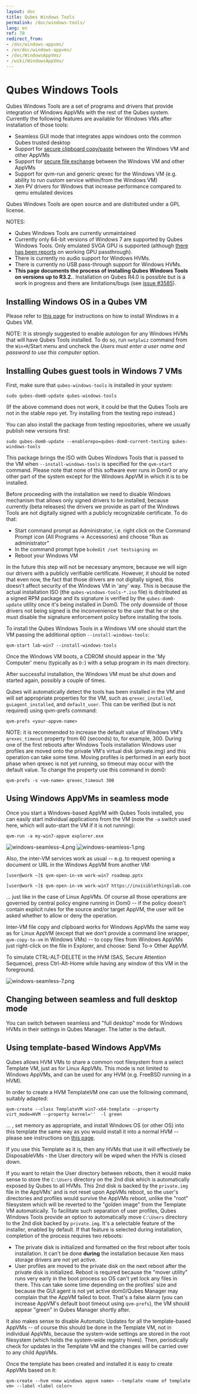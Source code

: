 ```yaml
---
layout: doc
title: Qubes Windows Tools
permalink: /doc/windows-tools/
lang: en
ref: 70
redirect_from:
- /doc/windows-appvms/
- /en/doc/windows-appvms/
- /doc/WindowsAppVms/
- /wiki/WindowsAppVms/
---
```


Qubes Windows Tools
===================

Qubes Windows Tools are a set of programs and drivers that provide integration of Windows AppVMs with the rest of the Qubes system. Currently the following features are available for Windows VMs after installation of those tools:

-   Seamless GUI mode that integrates apps windows onto the common Qubes trusted desktop
-   Support for [secure clipboard copy/paste](/doc/copy-paste/) between the Windows VM and other AppVMs
-   Support for [secure file exchange](/doc/copying-files/) between the Windows VM and other AppVMs
-   Support for qvm-run and generic qrexec for the Windows VM (e.g. ability to run custom service within/from the Windows VM)
-   Xen PV drivers for Windows that increase performance compared to qemu emulated devices

Qubes Windows Tools are open source and are distributed under a GPL license.

NOTES:
- Qubes Windows Tools are currently unmaintained
- Currently only 64-bit versions of Windows 7 are supported by Qubes Windows Tools. Only emulated SVGA GPU is supported (although [there has been reports](https://groups.google.com/forum/#!topic/qubes-users/cmPRMOkxkdA) on working GPU passthrough).
- There is currently no audio support for Windows HVMs.
- There is currently no USB pass-through support for Windows HVMs.
- __This page documents the process of installing Qubes Windows Tools on versions up to R3.2.__. Installation on Qubes R4.0 is possible but is a work in progress and there are limitations/bugs (see [issue #3585](https://github.com/QubesOS/qubes-issues/issues/3585)).


Installing Windows OS in a Qubes VM
-----------------------------------

Please refer to [this page](/doc/windows-vm/) for instructions on how to install Windows in a Qubes VM.

NOTE: It is strongly suggested to enable autologon for any Windows HVMs that will have Qubes Tools installed. To do so, run `netplwiz` command from the `Win+R`/Start menu and uncheck the *Users must enter a user name and password to use this computer* option.

Installing Qubes guest tools in Windows 7 VMs
---------------------------------------------

First, make sure that `qubes-windows-tools` is installed in your system:

~~~
sudo qubes-dom0-update qubes-windows-tools
~~~

(If the above command does not work, it could be that the Qubes Tools are not in the stable repo yet. Try installing from the testing repo instead.)

You can also install the package from testing repositories, where we usually publish new versions first:

~~~
sudo qubes-dom0-update --enablerepo=qubes-dom0-current-testing qubes-windows-tools
~~~

This package brings the ISO with Qubes Windows Tools that is passed to the VM when `--install-windows-tools` is specified for the `qvm-start` command. Please note that none of this software ever runs in Dom0 or any other part of the system except for the Windows AppVM in which it is to be installed.

Before proceeding with the installation we need to disable Windows mechanism that allows only signed drivers to be installed, because currently (beta releases) the drivers we provide as part of the Windows Tools are not digitally signed with a publicly recognizable certificate. To do that:

-   Start command prompt as Administrator, i.e. right click on the Command Prompt icon (All Programs -> Accessories) and choose "Run as administrator"
-   In the command prompt type `bcdedit /set testsigning on`
-   Reboot your Windows VM

In the future this step will not be necessary anymore, because we will sign our drivers with a publicly verifiable certificate. However, it should be noted that even now, the fact that those drivers are not digitally signed, this doesn't affect security of the Windows VM in 'any' way. This is because the actual installation ISO (the `qubes-windows-tools-*.iso` file) is distributed as a signed RPM package and its signature is verified by the `qubes-dom0-update` utility once it's being installed in Dom0. The only downside of those drivers not being signed is the inconvenience to the user that he or she must disable the signature enforcement policy before installing the tools.

To install the Qubes Windows Tools in a Windows VM one should start the VM passing the additional option `--install-windows-tools`:

~~~
qvm-start lab-win7 --install-windows-tools
~~~

Once the Windows VM boots, a CDROM should appear in the 'My Computer' menu (typically as `D:`) with a setup program in its main directory.

After successful installation, the Windows VM must be shut down and started again, possibly a couple of times.

Qubes will automatically detect the tools has been installed in the VM and will set appropriate properties for the VM, such as `qrexec_installed`, `guiagent_installed`, and `default_user`. This can be verified (but is not required) using qvm-prefs command:

~~~
qvm-prefs <your-appvm-name>
~~~

NOTE: it is recommended to increase the default value of Windows VM's `qrexec_timeout` property from 60 (seconds) to, for example, 300. During one of the first reboots after Windows Tools installation Windows user profiles are moved onto the private VM's virtual disk (private.img) and this operation can take some time. Moving profiles is performed in an early boot phase when qrexec is not yet running, so timeout may occur with the default value. To change the property use this command in dom0:

~~~
qvm-prefs -s <vm-name> qrexec_timeout 300
~~~

Using Windows AppVMs in seamless mode
-------------------------------------

Once you start a Windows-based AppVM with Qubes Tools installed, you can easily start individual applications from the VM (note the `-a` switch used here, which will auto-start the VM if it is not running):

~~~
qvm-run -a my-win7-appvm explorer.exe
~~~

![windows-seamless-4.png](/attachment/wiki/WindowsAppVms/windows-seamless-4.png) ![windows-seamless-1.png](/attachment/wiki/WindowsAppVms/windows-seamless-1.png)

Also, the inter-VM services work as usual -- e.g. to request opening a document or URL in the Windows AppVM from another VM:

~~~
[user@work ~]$ qvm-open-in-vm work-win7 roadmap.pptx
~~~

~~~
[user@work ~]$ qvm-open-in-vm work-win7 https://invisiblethingslab.com
~~~

... just like in the case of Linux AppVMs. Of course all those operations are governed by central policy engine running in Dom0 -- if the policy doesn't contain explicit rules for the source and/or target AppVM, the user will be asked whether to allow or deny the operation.

Inter-VM file copy and clipboard works for Windows AppVMs the same way as for Linux AppVM (except that we don't provide a command line wrapper, `qvm-copy-to-vm` in Windows VMs) -- to copy files from Windows AppVMs just right-click on the file in Explorer, and choose: Send To-\> Other AppVM.

To simulate CTRL-ALT-DELETE in the HVM (SAS, Secure Attention Sequence), press Ctrl-Alt-Home while having any window of this VM in the foreground.

![windows-seamless-7.png](/attachment/wiki/WindowsAppVms/windows-seamless-7.png)

Changing between seamless and full desktop mode
-----------------------------------------------

You can switch between seamless and "full desktop" mode for Windows HVMs in their settings in Qubes Manager. The latter is the default.

Using template-based Windows AppVMs
-----------------------------------

Qubes allows HVM VMs to share a common root filesystem from a select Template VM, just as for Linux AppVMs. This mode is not limited to Windows AppVMs, and can be used for any HVM (e.g. FreeBSD running in a HVM). 

In order to create a HVM TemplateVM one can use the following command, suitably adapted:

~~~
qvm-create --class TemplateVM win7-x64-template --property virt_mode=HVM --property kernel=''  -l green
~~~

... , set memory as appropriate, and install Windows OS (or other OS) into this template the same way as you would install it into a normal HVM -- please see instructions on [this page](/doc/hvm-create/).

If you use this Template as it is, then any HVMs that use it will effectively be DisposableVMs - the User directory will be wiped when the HVN is closed down.

If you want to retain the User directory between reboots, then it would make sense to store the `C:\Users` directory on the 2nd disk which is automatically exposed by Qubes to all HVMs. 
This 2nd disk is backed by the `private.img` file in the AppVMs' and is not reset upon AppVMs reboot, so the user's directories and profiles would survive the AppVMs reboot, unlike the "root" filesystem which will be reverted to the "golden image" from the Template VM automatically. 
To facilitate such separation of user profiles, Qubes Windows Tools provide an option to automatically move `C:\Users` directory to the 2nd disk backed by `private.img`. 
It's a selectable feature of the installer, enabled by default. 
If that feature is selected during installation, completion of the process requires two reboots:

-   The private disk is initialized and formatted on the first reboot after tools installation. It can't be done **during** the installation because Xen mass storage drivers are not yet active.
-   User profiles are moved to the private disk on the next reboot after the private disk is initialized. 
Reboot is required because the "mover utility" runs very early in the boot process so OS can't yet lock any files in there. 
This can take some time depending on the profiles' size and because the GUI agent is not yet active dom0/Qubes Manager may complain that the AppVM failed to boot. 
That's a false alarm (you can increase AppVM's default boot timeout using `qvm-prefs`), the VM should appear "green" in Qubes Manager shortly after.

It also makes sense to disable Automatic Updates for all the template-based AppVMs -- of course this should be done in the Template VM, not in individual AppVMs, because the system-wide settings are stored in the root filesystem (which holds the system-wide registry hives). 
Then, periodically check for updates in the Template VM and the changes will be carried over to any child AppVMs.

Once the template has been created and installed it is easy to create AppVMs based on it:

~~~
qvm-create --hvm <new windows appvm name> --template <name of template vm> --label <label color>
~~~

